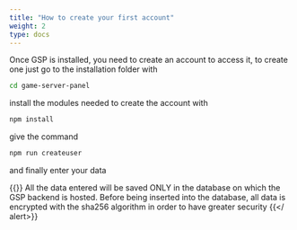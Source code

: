 ```yaml
---
title: "How to create your first account"
weight: 2
type: docs
---
```


Once GSP is installed, you need to create an account to access it, to create one just go to the installation folder with

```bash
cd game-server-panel
```

install the modules needed to create the account with

```bash
npm install
```

give the command

```bash
npm run createuser
```

and finally enter your data

{{<alert title = "Note">}}
All the data entered will be saved ONLY in the database on which the GSP backend is hosted.
Before being inserted into the database, all data is encrypted with the sha256 algorithm in order to have greater security
{{</ alert>}}